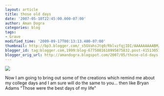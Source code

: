 ```yaml
---
layout: article
title: those old days
date: '2007-05-10T22:45:00.000-07:00'
author: Aman Dogra
categories: blog
tags:
- Grave
modified_time: '2009-09-17T00:13:13.400-07:00'
thumbnail: http://bp3.blogger.com/_s5GVahsJtq0/RklvzfqjIDI/AAAAAAAAABM/IEwTMFip3eo/s72-c/Grave.jpg
blogger_id: tag:blogger.com,1999:blog-6775081618995875832.post-4151305753688267992
blogger_orig_url: http://amandogra.blogspot.com/2007/05/those-old-days.html
---
```


[![](http://bp3.blogger.com/_s5GVahsJtq0/RklvzfqjIDI/AAAAAAAAABM/IEwTMFip3eo/s320/Grave.jpg)](http://bp3.blogger.com/_s5GVahsJtq0/RklvzfqjIDI/AAAAAAAAABM/IEwTMFip3eo/s1600-h/Grave.jpg)

Now I am going to bring out some of the creations which remind me about
my college days and I am sure will do the same to you... then like Bryan
Adams "Those were the best days of my life"
